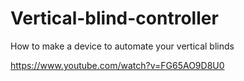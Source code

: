 # Vertical-blind-controller
How to make a device to automate your vertical blinds

https://www.youtube.com/watch?v=FG65AO9D8U0